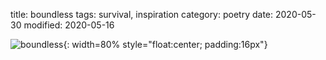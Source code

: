 title: boundless
tags: survival, inspiration
category: poetry 
date: 2020-05-30
modified: 2020-05-16

![boundless]({static}/images/boundless.png){: width=80% style="float:center; padding:16px"}    
